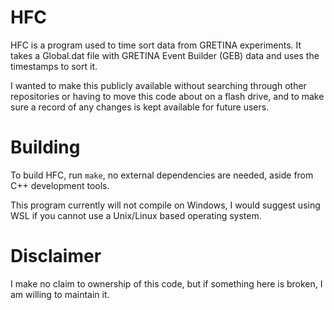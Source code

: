 # HFC

HFC is a program used to time sort data from GRETINA experiments. It takes a Global.dat file with GRETINA Event Builder (GEB) data and uses the timestamps to sort it. 

I wanted to make this publicly available without searching through other repositories or having to move this code about on a flash drive, and to make sure a record of any changes is kept available for future users.

# Building

To build HFC, run `make`, no external dependencies are needed, aside from C++ development tools. 

This program currently will not compile on Windows, I would suggest using WSL if you cannot use a Unix/Linux based operating system. 

# Disclaimer

I make no claim to ownership of this code, but if something here is broken, I am willing to maintain it. 
